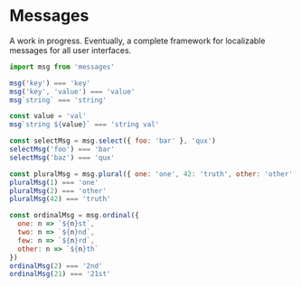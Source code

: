 # Messages

A work in progress. Eventually, a complete framework for localizable messages for all user interfaces.

```js
import msg from 'messages'

msg('key') === 'key'
msg('key', 'value') === 'value'
msg`string` === 'string'

const value = 'val'
msg`string ${value}` === 'string val'

const selectMsg = msg.select({ foo: 'bar' }, 'qux')
selectMsg('foo') === 'bar'
selectMsg('baz') === 'qux'

const pluralMsg = msg.plural({ one: 'one', 42: 'truth', other: 'other' })
pluralMsg(1) === 'one'
pluralMsg(2) === 'other'
pluralMsg(42) === 'truth'

const ordinalMsg = msg.ordinal({
  one: n => `${n}st`,
  two: n => `${n}nd`,
  few: n => `${n}rd`,
  other: n => `${n}th`
})
ordinalMsg(2) === '2nd'
ordinalMsg(21) === '21st'
```
